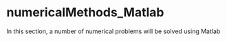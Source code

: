 # numericalMethods_Matlab
In this section, a number of numerical problems will be solved using Matlab
